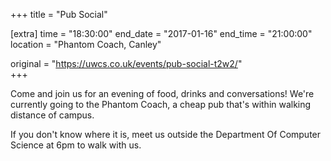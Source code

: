 +++
title = "Pub Social"

[extra]
time = "18:30:00"
end_date = "2017-01-16"
end_time = "21:00:00"
location = "Phantom Coach, Canley"

original = "https://uwcs.co.uk/events/pub-social-t2w2/"    
+++

Come and join us for an evening of food, drinks and conversations\! We're currently going to the Phantom Coach, a cheap pub that's within walking distance of campus.

If you don't know where it is, meet us outside the Department Of Computer Science at 6pm to walk with us.


